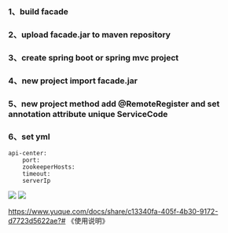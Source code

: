 ### 1、build facade
### 2、upload facade.jar to maven repository
### 3、create spring boot or spring mvc project
### 4、new project import facade.jar
### 5、new project method add @RemoteRegister and set annotation attribute unique ServiceCode
### 6、set yml 
````
api-center:
    port:
    zookeeperHosts:
    timeout:
    serverIp
````
![](https://cdn.nlark.com/yuque/0/2020/png/480889/1604976184437-fa65c5be-83bc-49ac-9f5c-e5a6fff82640.png)
![](https://cdn.nlark.com/yuque/0/2020/png/480889/1604976304789-f257521a-0205-4336-8b12-b0c373ddd556.png)

https://www.yuque.com/docs/share/c13340fa-405f-4b30-9172-d7723d5622ae?# 《使用说明》
